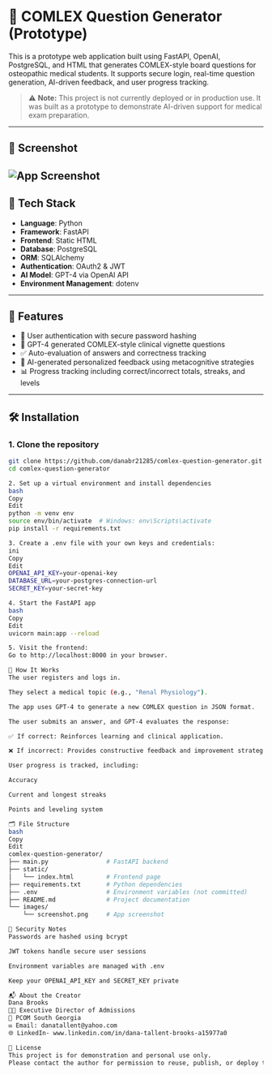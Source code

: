 # 🧠 COMLEX Question Generator (Prototype)

This is a prototype web application built using FastAPI, OpenAI, PostgreSQL, and HTML that generates COMLEX-style board questions for osteopathic medical students. It supports secure login, real-time question generation, AI-driven feedback, and user progress tracking.

> ⚠️ **Note:** This project is not currently deployed or in production use. It was built as a prototype to demonstrate AI-driven support for medical exam preparation.

---

## 📸 Screenshot
![App Screenshot]("C:\Users\danabr\Documents\screenshot.png")
---

## 🧰 Tech Stack

- **Language**: Python  
- **Framework**: FastAPI  
- **Frontend**: Static HTML  
- **Database**: PostgreSQL  
- **ORM**: SQLAlchemy  
- **Authentication**: OAuth2 & JWT  
- **AI Model**: GPT-4 via OpenAI API  
- **Environment Management**: dotenv  

---

## 🚀 Features

- 🔐 User authentication with secure password hashing  
- 🧪 GPT-4 generated COMLEX-style clinical vignette questions  
- ✅ Auto-evaluation of answers and correctness tracking  
- 💬 AI-generated personalized feedback using metacognitive strategies  
- 📊 Progress tracking including correct/incorrect totals, streaks, and levels  

---

## 🛠️ Installation

### 1. Clone the repository

```bash
git clone https://github.com/danabr21285/comlex-question-generator.git
cd comlex-question-generator

2. Set up a virtual environment and install dependencies
bash
Copy
Edit
python -m venv env
source env/bin/activate  # Windows: env\Scripts\activate
pip install -r requirements.txt

3. Create a .env file with your own keys and credentials:
ini
Copy
Edit
OPENAI_API_KEY=your-openai-key
DATABASE_URL=your-postgres-connection-url
SECRET_KEY=your-secret-key

4. Start the FastAPI app
bash
Copy
Edit
uvicorn main:app --reload

5. Visit the frontend:
Go to http://localhost:8000 in your browser.

🧠 How It Works
The user registers and logs in.

They select a medical topic (e.g., "Renal Physiology").

The app uses GPT-4 to generate a new COMLEX question in JSON format.

The user submits an answer, and GPT-4 evaluates the response:

✅ If correct: Reinforces learning and clinical application.

❌ If incorrect: Provides constructive feedback and improvement strategies.

User progress is tracked, including:

Accuracy

Current and longest streaks

Points and leveling system

🗂️ File Structure
bash
Copy
Edit
comlex-question-generator/
├── main.py                # FastAPI backend
├── static/
│   └── index.html         # Frontend page
├── requirements.txt       # Python dependencies
├── .env                   # Environment variables (not committed)
├── README.md              # Project documentation
└── images/
    └── screenshot.png     # App screenshot

🔐 Security Notes
Passwords are hashed using bcrypt

JWT tokens handle secure user sessions

Environment variables are managed with .env

Keep your OPENAI_API_KEY and SECRET_KEY private

📬 About the Creator
Dana Brooks
👩‍💻 Executive Director of Admissions
📍 PCOM South Georgia
✉️ Email: danatallent@yahoo.com
🌐 LinkedIn- www.linkedin.com/in/dana-tallent-brooks-a15977a0 

📄 License
This project is for demonstration and personal use only.
Please contact the author for permission to reuse, publish, or deploy this software.
